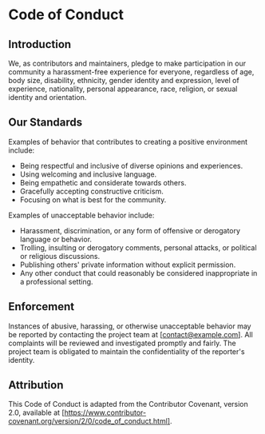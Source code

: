 # Code of Conduct

## Introduction

We, as contributors and maintainers, pledge to make participation in our community a harassment-free experience for everyone, regardless of age, body size, disability, ethnicity, gender identity and expression, level of experience, nationality, personal appearance, race, religion, or sexual identity and orientation.

## Our Standards

Examples of behavior that contributes to creating a positive environment include:

- Being respectful and inclusive of diverse opinions and experiences.
- Using welcoming and inclusive language.
- Being empathetic and considerate towards others.
- Gracefully accepting constructive criticism.
- Focusing on what is best for the community.

Examples of unacceptable behavior include:

- Harassment, discrimination, or any form of offensive or derogatory language or behavior.
- Trolling, insulting or derogatory comments, personal attacks, or political or religious discussions.
- Publishing others' private information without explicit permission.
- Any other conduct that could reasonably be considered inappropriate in a professional setting.

## Enforcement

Instances of abusive, harassing, or otherwise unacceptable behavior may be reported by contacting the project team at [contact@example.com]. All complaints will be reviewed and investigated promptly and fairly. The project team is obligated to maintain the confidentiality of the reporter's identity.

## Attribution

This Code of Conduct is adapted from the Contributor Covenant, version 2.0, available at [https://www.contributor-covenant.org/version/2/0/code_of_conduct.html].
